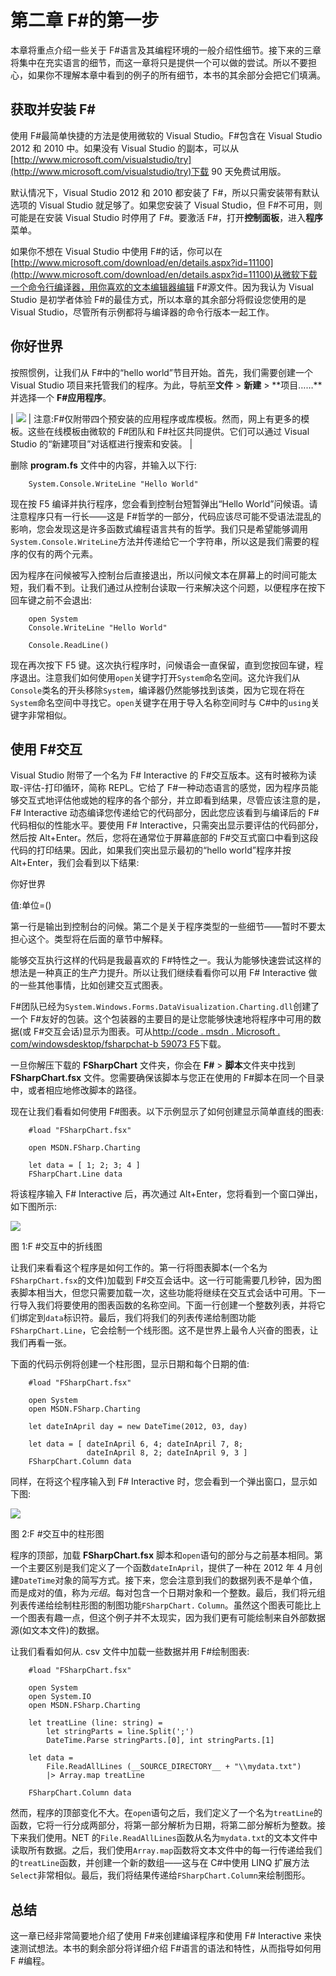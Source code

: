 # 第二章 F#的第一步

本章将重点介绍一些关于 F#语言及其编程环境的一般介绍性细节。接下来的三章将集中在充实语言的细节，而这一章将只是提供一个可以做的尝试。所以不要担心，如果你不理解本章中看到的例子的所有细节，本书的其余部分会把它们填满。

## 获取并安装 F#

使用 F#最简单快捷的方法是使用微软的 Visual Studio。F#包含在 Visual Studio 2012 和 2010 中。如果没有 Visual Studio 的副本，可以从[http://www.microsoft.com/visualstudio/try](http://www.microsoft.com/visualstudio/try)下载 90 天免费试用版。

默认情况下，Visual Studio 2012 和 2010 都安装了 F#，所以只需安装带有默认选项的 Visual Studio 就足够了。如果您安装了 Visual Studio，但 F#不可用，则可能是在安装 Visual Studio 时停用了 F#。要激活 F#，打开**控制面板**，进入**程序**菜单。

如果你不想在 Visual Studio 中使用 F#的话，你可以在[http://www.microsoft.com/download/en/details.aspx?id=11100](http://www.microsoft.com/download/en/details.aspx?id=11100)从微软下载一个命令行编译器，用你喜欢的文本编辑器编辑 F#源文件。因为我认为 Visual Studio 是初学者体验 F#的最佳方式，所以本章的其余部分将假设您使用的是 Visual Studio，尽管所有示例都将与编译器的命令行版本一起工作。

## 你好世界

按照惯例，让我们从 F#中的“hello world”节目开始。首先，我们需要创建一个 Visual Studio 项目来托管我们的程序。为此，导航至**文件** > **新建** > **项目……**并选择一个 **F#应用程序**。

| ![](../Images/note.png) | 注意:F#仅附带四个预安装的应用程序或库模板。然而，网上有更多的模板。这些在线模板由微软的 F#团队和 F#社区共同提供。它们可以通过 Visual Studio 的“新建项目”对话框进行搜索和安装。 |

删除 **program.fs** 文件中的内容，并输入以下行:

```
    System.Console.WriteLine "Hello World"

```

现在按 F5 编译并执行程序，您会看到控制台短暂弹出“Hello World”问候语。请注意程序只有一行长——这是 F#哲学的一部分，代码应该尽可能不受语法混乱的影响，您会发现这是许多函数式编程语言共有的哲学。我们只是希望能够调用`System.Console.WriteLine`方法并传递给它一个字符串，所以这是我们需要的程序的仅有的两个元素。

因为程序在问候被写入控制台后直接退出，所以问候文本在屏幕上的时间可能太短，我们看不到。让我们通过从控制台读取一行来解决这个问题，以便程序在按下回车键之前不会退出:

```
    open System
    Console.WriteLine "Hello World"

    Console.ReadLine()

```

现在再次按下 F5 键。这次执行程序时，问候语会一直保留，直到您按回车键，程序退出。注意我们如何使用`open`关键字打开`System`命名空间。这允许我们从`Console`类名的开头移除`System`，编译器仍然能够找到该类，因为它现在将在`System`命名空间中寻找它。`open`关键字在用于导入名称空间时与 C#中的`using`关键字非常相似。

## 使用 F#交互

Visual Studio 附带了一个名为 F# Interactive 的 F#交互版本。这有时被称为读取-评估-打印循环，简称 REPL。它给了 F#一种动态语言的感觉，因为程序员能够交互式地评估他或她的程序的各个部分，并立即看到结果，尽管应该注意的是，F# Interactive 动态编译您传递给它的代码部分，因此您应该看到与编译后的 F#代码相似的性能水平。要使用 F# Interactive，只需突出显示要评估的代码部分，然后按 Alt+Enter。然后，您将在通常位于屏幕底部的 F#交互式窗口中看到这段代码的打印结果。因此，如果我们突出显示最初的“hello world”程序并按 Alt+Enter，我们会看到以下结果:

你好世界

值:单位=()

第一行是输出到控制台的问候。第二个是关于程序类型的一些细节——暂时不要太担心这个。类型将在后面的章节中解释。

能够交互执行这样的代码是我最喜欢的 F#特性之一。我认为能够快速尝试这样的想法是一种真正的生产力提升。所以让我们继续看看你可以用 F# Interactive 做的一些其他事情，比如创建交互式图表。

F#团队已经为`System.Windows.​Forms.DataVisua​lization.Charti​ng.dll`创建了一个 F#友好的包装。这个包装器的主要目的是让您能够快速地将程序中可用的数据(或 F#交互会话)显示为图表。可从[http://code . msdn . Microsoft . com/windowsdesktop/fsharpchat-b 59073 F5](http://code.msdn.microsoft.com/windowsdesktop/FSharpChart-b59073f5)下载。

一旦你解压下载的 **FSharpChart** 文件夹，你会在 **F#** > **脚本**文件夹中找到 **FSharpChart.fsx** 文件。您需要确保该脚本与您正在使用的 F#脚本在同一个目录中，或者相应地修改脚本的路径。

现在让我们看看如何使用 F#图表。以下示例显示了如何创建显示简单直线的图表:

```
    #load "FSharpChart.fsx"

    open MSDN.FSharp.Charting

    let data = [ 1; 2; 3; 4 ]
    FSharpChart.Line data

```

将该程序输入 F# Interactive 后，再次通过 Alt+Enter，您将看到一个窗口弹出，如下图所示:

![](../Images/image002.jpg)

图 1:F #交互中的折线图

让我们来看看这个程序是如何工作的。第一行将图表脚本(一个名为`FSharpChart.fsx`的文件)加载到 F#交互会话中。这一行可能需要几秒钟，因为图表脚本相当大，但您只需要加载一次，这些功能将继续在交互式会话中可用。下一行导入我们将要使用的图表函数的名称空间。下面一行创建一个整数列表，并将它们绑定到`data`标识符。最后，我们将我们的列表传递给制图功能`FSharpChart.Line`，它会绘制一个线形图。这不是世界上最令人兴奋的图表，让我们再看一张。

下面的代码示例将创建一个柱形图，显示日期和每个日期的值:

```
    #load "FSharpChart.fsx"

    open System
    open MSDN.FSharp.Charting

    let dateInApril day = new DateTime(2012, 03, day)

    let data = [ dateInApril 6, 4; dateInApril 7, 8;
                 dateInApril 8, 2; dateInApril 9, 3 ]
    FSharpChart.Column data

```

同样，在将这个程序输入到 F# Interactive 时，您会看到一个弹出窗口，显示如下图:

![](../Images/image003.jpg)

图 2:F #交互中的柱形图

程序的顶部，加载 **FSharpChart.fsx** 脚本和`open`语句的部分与之前基本相同。第一个主要区别是我们定义了一个函数`dateInApril`，提供了一种在 2012 年 4 月创建`DateTime`对象的简写方式。接下来，您会注意到我们的数据列表不是单个值，而是成对的值，称为*元组*。每对包含一个日期对象和一个整数。最后，我们将元组列表传递给绘制柱形图的制图功能`FSharpChart.` `Column`。虽然这个图表可能比上一个图表有趣一点，但这个例子并不太现实，因为我们更有可能绘制来自外部数据源(如文本文件)的数据。

让我们看看如何从. csv 文件中加载一些数据并用 F#绘制图表:

```
    #load "FSharpChart.fsx"

    open System
    open System.IO
    open MSDN.FSharp.Charting

    let treatLine (line: string) =
        let stringParts = line.Split(';')
        DateTime.Parse stringParts.[0], int stringParts.[1]

    let data =
        File.ReadAllLines (__SOURCE_DIRECTORY__ + "\\mydata.txt") 
        |> Array.map treatLine

    FSharpChart.Column data

```

然而，程序的顶部变化不大。在`open`语句之后，我们定义了一个名为`treatLine`的函数，它将一行分成两部分，将第一部分解析为日期，将第二部分解析为整数。接下来我们使用。NET 的`File.ReadAllLines`函数从名为`mydata.txt`的文本文件中读取所有数据。之后，我们使用`Array.map`函数将文本文件中的每一行传递给我们的`treatLine`函数，并创建一个新的数组——这与在 C#中使用 LINQ 扩展方法`Select`非常相似。最后，我们将结果传递给`FSharpChart.Column`来绘制图形。

## 总结

这一章已经非常简要地介绍了使用 F#来创建编译程序和使用 F# Interactive 来快速测试想法。本书的剩余部分将详细介绍 F#语言的语法和特性，从而指导如何用 F #编程。